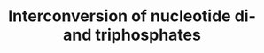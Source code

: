 ---
authors:
- ReactomeTeam
description: 'An array of kinases catalyze the reversible phosphorylation of nucleotide
  monophosphates to form nucleotide diphosphates and triphosphates.<p>Nucleoside monophosphate
  kinases catalyze the reversible phosphorylation of nucleoside and deoxynucleoside
  5''-monophosphates to form the corresponding nucleoside 5''-diphosphates.  Most
  appear to have restricted specificities for nucleoside monophosphates, and to use
  ATP preferentially (Van Rompay et al. 2000; Anderson 1973; Noda 1973).  The total
  number of human enzymes that catalyze these reactions in vivo is not clear.  In
  six cases, a well-defined biochemical activity has been associated with a purified
  protein, and these are annotated here.  However, additional nucleoside monophosphate
  kinase-like human proteins have been identified in molecular cloning studies whose
  enzymatic activities are unknown, and several distinctive nucleoside monophosphate
  kinase activities detected in cell extracts, e.g., a GTP-requiring adenylate kinase
  activity (Wilson et al. 1976) and one or more guanylate kinase activities (Jamil
  et al. 1975) have not been unambiguously associated with specific human proteins.<P>The
  nucleoside monophosphates against which each of the six well-characterized enzymes
  is active is shown in the table (Van Rompay et al. 2000).  All six efficiently use
  ATP as a phosphate donor, but have some activity with other nucleoside triphosphates
  as well in vitro.  The high concentrations of ATP relative to other nucleoside triphosphates
  in vivo makes it the likely major phosphate donor in these reactions under most
  conditions.<P>All of these phosphorylation reactions are freely reversible in vitro
  when carried out with purified enzymes and substrates, having equilibrium constants
  near 1.  In vivo, high ratios of ATP to ADP are likely to favor the forward direction
  of these reactions, i.e., the conversion of (d)NMP and ATP to (d)NDP and ADP.  At
  the same time, the reversibility of the reactions and the overlapping substrate
  specificities of the enzymes raises the possibility that this group of reactions
  can buffer the intracellular nucleotide pool and regulate the relative concentrations
  of individual nucleotides in the pool: if any one molecule builds up to unusually
  high levels, multiple routes appear to be open not only to dispose of it but to
  use it to increase the supply of less abundant nucleotides.<p>Ribonucleotide reductase
  catalyzes the synthesis of deoxyribonucleotide diphosphates from ribonucleotide
  diphosphates.  View original pathway at [http://www.reactome.org/PathwayBrowser/#DIAGRAM=499943
  Reactome].'
last-edited: 2021-01-25
organisms:
- Homo sapiens
redirect_from:
- /index.php/Pathway:WP4059
- /instance/WP4059
schema-jsonld:
- '@context': https://schema.org/
  '@id': https://wikipathways.github.io/pathways/WP4059.html
  '@type': Dataset
  creator:
    '@type': Organization
    name: WikiPathways
  description: 'An array of kinases catalyze the reversible phosphorylation of nucleotide
    monophosphates to form nucleotide diphosphates and triphosphates.<p>Nucleoside
    monophosphate kinases catalyze the reversible phosphorylation of nucleoside and
    deoxynucleoside 5''-monophosphates to form the corresponding nucleoside 5''-diphosphates.  Most
    appear to have restricted specificities for nucleoside monophosphates, and to
    use ATP preferentially (Van Rompay et al. 2000; Anderson 1973; Noda 1973).  The
    total number of human enzymes that catalyze these reactions in vivo is not clear.  In
    six cases, a well-defined biochemical activity has been associated with a purified
    protein, and these are annotated here.  However, additional nucleoside monophosphate
    kinase-like human proteins have been identified in molecular cloning studies whose
    enzymatic activities are unknown, and several distinctive nucleoside monophosphate
    kinase activities detected in cell extracts, e.g., a GTP-requiring adenylate kinase
    activity (Wilson et al. 1976) and one or more guanylate kinase activities (Jamil
    et al. 1975) have not been unambiguously associated with specific human proteins.<P>The
    nucleoside monophosphates against which each of the six well-characterized enzymes
    is active is shown in the table (Van Rompay et al. 2000).  All six efficiently
    use ATP as a phosphate donor, but have some activity with other nucleoside triphosphates
    as well in vitro.  The high concentrations of ATP relative to other nucleoside
    triphosphates in vivo makes it the likely major phosphate donor in these reactions
    under most conditions.<P>All of these phosphorylation reactions are freely reversible
    in vitro when carried out with purified enzymes and substrates, having equilibrium
    constants near 1.  In vivo, high ratios of ATP to ADP are likely to favor the
    forward direction of these reactions, i.e., the conversion of (d)NMP and ATP to
    (d)NDP and ADP.  At the same time, the reversibility of the reactions and the
    overlapping substrate specificities of the enzymes raises the possibility that
    this group of reactions can buffer the intracellular nucleotide pool and regulate
    the relative concentrations of individual nucleotides in the pool: if any one
    molecule builds up to unusually high levels, multiple routes appear to be open
    not only to dispose of it but to use it to increase the supply of less abundant
    nucleotides.<p>Ribonucleotide reductase catalyzes the synthesis of deoxyribonucleotide
    diphosphates from ribonucleotide diphosphates.  View original pathway at [http://www.reactome.org/PathwayBrowser/#DIAGRAM=499943
    Reactome].'
  keywords:
  - 'RRM2 '
  - CMPK1, AK1
  - NDP(3-)
  - NME1:NME3
  - 'DCTD '
  - TMP
  - (d)ADP
  - 'AK7 '
  - 'AK5 '
  - GLRX
  - NME2P1
  - 'TMP '
  - 'dADP '
  - '2''-deoxyguanosine 5''-monophosphate '
  - TXN
  - DTYMK dimer
  - 'cytidine 5''-monophosphate '
  - (d)GDP
  - 'Fe3+ '
  - 'ADP '
  - dATP
  - 'CTP '
  - GSSG
  - 'TYMS '
  - 'AK1 '
  - heterohexamer,
  - GSH
  - 'dGDP '
  - 'dATP '
  - 'AK8 '
  - 'adenosine 5''-monophosphate '
  - 'GMP '
  - TNXRD1:FAD dimer
  - 'dUTP '
  - Adenylate Kinase
  - dCMP
  - DCTPP1 tetramer
  - dUTP
  - 5idCTP
  - L-Glu
  - 'dCTP '
  - CTPS tetramer
  - Pi
  - 'GSR-2 '
  - UTP
  - (d)CMP, UMP
  - 'NME2P1 '
  - (d)CDP, UDP
  - 'UMP '
  - 'dGTP '
  - 'DUT-2 '
  - (d)AMP
  - 'RRM2B '
  - 'CTPS2 '
  - NME1,2 hexamers
  - dUMP, TMP
  - RNR (M1M2)
  - 'GDP '
  - ADP
  - 'UTP '
  - 'dCMP '
  - 'dCDP '
  - '2''-deoxyadenosine 5''-monophosphate '
  - DUT trimer
  - 'dUMP '
  - AK2
  - ATP
  - 'TXNRD1 '
  - 'CDP '
  - GUK1
  - 'NME3 '
  - 'TDP '
  - 'CTPS1 '
  - TS dimer
  - THF
  - 'CMPK1 '
  - NUDT13
  - 'CMP '
  - dNDP(3-)
  - 'UDP '
  - 5idCMP
  - H2O
  - AK5,7,8,9
  - NTP
  - NADPH
  - 'NME2 '
  - 'RRM1 '
  - 'FAD '
  - 'TTP '
  - PPi
  - L-Gln
  - 'dUDP '
  - CTPS2 tetramer
  - NME4 hexamer
  - NH4+
  - CTP
  - '2''-deoxycytosine 5''-monophosphate '
  - DCTD hexamer
  - 'NME4 '
  - AMP
  - 'DCTPP1 '
  - AP6A
  - DHF
  - (d)NMPs
  - (d)NTP
  - (d)NDP
  - 'AK9 '
  - 'DTYMK '
  - 'Mg2+ '
  - 2xHC-GLRX
  - (d)NDPs
  - AK6
  - 'NME1 '
  - 'AMP '
  - 2xHC-TXN
  - dUDP, TDP
  - H+
  - 'GTP '
  - RNR (M1M2B)
  - GSR-2:FAD dimer
  - dUMP
  - NADP+
  - (d)GMP
  - NDP
  - AP4
  - AK4
  license: CC0
  name: Interconversion of nucleotide di- and triphosphates
seo: CreativeWork
title: Interconversion of nucleotide di- and triphosphates
wpid: WP4059
---